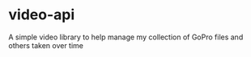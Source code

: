 # video-api
A simple video library to help manage my collection of GoPro files and others taken over time
